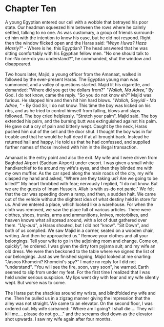 Chapter Ten
===========

A young Egyptian entered our cell with a wobble that betrayed his poor
state. Our headman squeezed him between the rows where he calmly
settled, talking to no one. As was customary, a group of friends
surround-ed him with the intention to know his case, but he did not
respond. Right then the window flicked open and the Haras said: *“Wayn
Huwa? Haza Masriy?*" - Where is he, this Egyptian? The head answered
that he was sitting comfortably with his Egyptian fellow men. "No one
should talk to him-No one-do you understand?", he commanded, shut the
window and disappeared.  
    
 Two hours later, Majid, a young officer from the Amanaat, walked in
followed by the ever-present Haras. The Egyptian young man was summoned,
and a volley of questions started. Majid lit his cigarette, and
demanded: "Where did you get the dollars from?" *"Wallah, Ma Adree,"* By
God. I do not know, came the reply. "So you do not know eh?" Majid was
furious. He slapped him and then hit him hard blows. *"Wallah, Seyyidi -
Ma Adree*, " - By God Sir, I do not know. This time the boy was kicked
on his ribs, and as he tried to control himself from falling, blows and
slaps followed. The boy cried helplessly. "Stretch your palm", Majid
said. The boy extended his palm, and the burning butt was extinguished
against his palm. He gave out a cry of pain and bitterly wept. Caught by
the neck, Haras pushed him out of the cell and the door shut. I thought
the boy was in for trouble and that he would be half dead if at all
brought back. Instead he returned hail and happy. He told us that he had
confessed, and supplied further names of those involved with him in the
illegal transaction.  
    
 Amanaat is the entry point and also the exit. My wife and I were driven
from Baghdad Airport (Saddam Airport) under escort. I was given a small
white handkerchief to tie around my wife's eyes, and then they blinded
me with my own muffler. As the car sped along the main roads of the
city, my wife clasped my hand and asked, "Where are they taking us? Are
we going to be killed?" My heart throbbed with fear; nervously I
replied, "I do not know. But we are the guests of Imam Hussein. Allah is
with us-do not panic." We felt that the car was speeding down a ramp,
and then, a sudden halt. We came out of the vehicle without the
slightest idea of what destiny held in store for us. And we entered a
place, which looked like a warehouse. For when the cloth was removed, we
saw the place full of various articles. There were clothes, shoes,
trunks, arms and ammunitions, knives, motorbikes, and heaven knows what
all spread around, with a lot of dust gathered over them. *"Uq-oud"*, a
Haras shouted, but I did not "know". "Sit Down", and both of us
complied. We saw Majid in a corner, seated on a wooden chair, writing.
And then he approached us.” Remove your clothes and all your belongings.
Tell your wife to go in the adjoining room and change. Come on,
quickly", he ordered. I was given the dirty torn pyjama suit; and my
wife an old dress. We were then beckoned to the table where we signed
the list of our belongings. Just as we finished signing, Majid looked at
me snarling: "Jasoos Khomeini? Khomeini's spy?" I made no reply for I
did not "understand". "You will see the fire, soon, very soon", he
warned. Earth seemed to slip from under my feet. For the first time I
realized that I was held under serious suspicion. My lips went dry with
fear and my wife silently wept. But worse was to come.  
    
 The Haras put the shackles around my wrists, and blindfolded my wife
and me. Then he pulled us in a zigzag manner giving the impression that
the alley was not straight. We came to an elevator. On the second floor,
I was ordered out. My wife screamed: "Where am I going? I shall die....
They will kill me.... please do not go...." and the screams died down as
the elevator shot upwards. I saw my wife again after four months.


